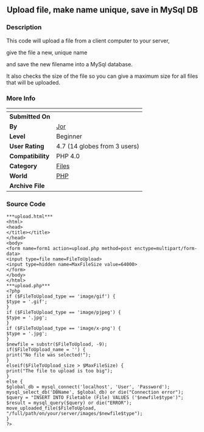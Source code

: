 ﻿<div align="center">

## Upload file, make name unique, save in MySql DB


</div>

### Description

This code will upload a file from a client computer to your server,

give the file a new, unique name

and save the new filename into a MySql database.

It also checks the size of the file so you can give a maximum size for all files that will be uploaded.
 
### More Info
 


<span>             |<span>
---                |---
**Submitted On**   |
**By**             |[Jor](https://github.com/Planet-Source-Code/PSCIndex/blob/master/ByAuthor/jor.md)
**Level**          |Beginner
**User Rating**    |4.7 (14 globes from 3 users)
**Compatibility**  |PHP 4\.0
**Category**       |[Files](https://github.com/Planet-Source-Code/PSCIndex/blob/master/ByCategory/files__8-2.md)
**World**          |[PHP](https://github.com/Planet-Source-Code/PSCIndex/blob/master/ByWorld/php.md)
**Archive File**   |[](https://github.com/Planet-Source-Code/jor-upload-file-make-name-unique-save-in-mysql-db__8-561/archive/master.zip)





### Source Code

```
***upload.html***
<html>
<head>
</title></title>
</head>
<body>
<form name=form1 action=upload.php method=post enctype=multipart/form-data>
<input type=file name=FileToUpload>
<input type=hidden name=MaxFileSize value=64000>
</form>
</body>
</html>
***upload.php***
<?php
if ($FileToUpload_type == 'image/gif') {
$type = '.gif';
}
if ($FileToUpload_type == 'image/pjpeg') {
$type = '.jpg';
}
if ($FileToUpload_type == 'image/x-png') {
$type = '.jpg';
}
$newfile = substr($FileToUpload, -9);
if($FileToUpload_name = '') {
print("No file was selected!");
}
elseif($FileToUpload_size > $MaxFileSize) {
print("The file to upload is too big");
}
else {
$global_db = mysql_connect('localhost', 'User', 'Password');
mysql_select_db('DBName', $global_db) or die("Connection error");
$query = "INSERT INTO Filetable (File) VALUES ('$newfile$type')";
$result = mysql_query($query) or die("ERROR");
move_uploaded_file($FileToUpload, "/full/path/on/your/server/images/$newfile$type");
}
?>
```

